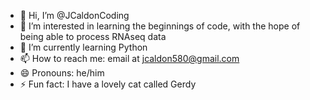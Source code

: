 - 👋 Hi, I’m @JCaldonCoding
- 👀 I’m interested in learning the beginnings of code, with the hope of being able to process RNAseq data
- 🌱 I’m currently learning Python
- 📫 How to reach me: email at jcaldon580@gmail.com
- 😄 Pronouns: he/him
- ⚡ Fun fact: I have a lovely cat called Gerdy

